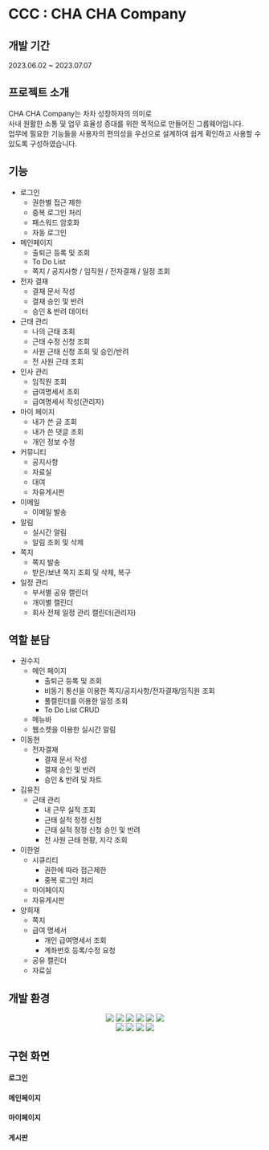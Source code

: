 # CCC : CHA CHA Company
## 개발 기간

2023.06.02 ~ 2023.07.07

## 프로젝트 소개

CHA CHA Company는 차차 성장하자의 의미로 <br>
사내 원활한 소통 및 업무 효율성 증대를 위한 목적으로 만들어진 그룹웨어입니다. <br>
업무에 필요한 기능들을 사용자의 편의성을 우선으로 설계하여 쉽게 확인하고 사용할 수 있도록 구성하였습니다.

## 기능

* 로그인
  * 권한별 접근 제한
  * 중복 로그인 처리
  * 패스워드 암호화
  * 자동 로그인
* 메인페이지
  * 출퇴근 등록 및 조회
  * To Do List
  * 쪽지 / 공지사항 / 임직원 / 전자결재 / 일정 조회
* 전자 결재  
  * 결재 문서 작성
  * 결재 승인 및 반려
  * 승인 & 반려 데이터
* 근태 관리
  * 나의 근태 조회
  * 근태 수정 신청 조회
  * 사원 근태 신청 조회 및 승인/반려
  * 전 사원 근태 조회
* 인사 관리
  * 임직원 조회
  * 급여명세서 조회
  * 급여명세서 작성(관리자)
* 마이 페이지
  * 내가 쓴 글 조회
  * 내가 쓴 댓글 조회
  * 개인 정보 수정
* 커뮤니티
  * 공지사항
  * 자료실
  * 대여
  * 자유게시판
* 이메일
  * 이메일 발송
* 알림
  * 실시간 알림
  * 알림 조회 및 삭제
* 쪽지
  * 쪽지 발송
  * 받은/보낸 쪽지 조회 및 삭제, 복구
* 일정 관리
  * 부서별 공유 캘린더
  * 개이별 캘린더
  * 회사 전체 일정 관리 캘린더(관리자)

## 역할 분담

- 권수지
  * 메인 페이지
    * 출퇴근 등록 및 조회
    * 비동기 통신을 이용한 쪽지/공지사항/전자결재/임직원 조회
    * 풀캘린더를 이용한 일정 조회
    * To Do List CRUD
  * 메뉴바
  * 웹소켓을 이용한 실시간 알림
- 이동현
  * 전자결재
    * 결재 문서 작성
    * 결재 승인 및 반려
    * 승인 & 반려 및 차트
- 김유진
  * 근태 관리
    * 내 근무 실적 조회
    * 근태 실적 정정 신청
    * 근태 실적 정정 신청 승인 및 반려
    * 전 사원 근태 현황, 지각 조회 
- 이한얼
  * 시큐리티
    * 권한에 따라 접근제한
    * 중복 로그인 처리
  * 마이페이지
  * 자유게시판
- 양희재
  * 쪽지
  * 급여 명세서
    * 개인 급여명세서 조회
    * 계좌번호 등록/수정 요청  
  * 공유 캘린더
  * 자료실 

## 개발 환경
<div align=center> 
<img src="https://img.shields.io/badge/java-007396?style=for-the-badge&logo=java&logoColor=white"> 
  <img src="https://img.shields.io/badge/html5-E34F26?style=for-the-badge&logo=html5&logoColor=white"> 
  <img src="https://img.shields.io/badge/css-1572B6?style=for-the-badge&logo=css3&logoColor=white"> 
  <img src="https://img.shields.io/badge/javascript-F7DF1E?style=for-the-badge&logo=javascript&logoColor=black"> 
  <img src="https://img.shields.io/badge/jquery-0769AD?style=for-the-badge&logo=jquery&logoColor=white">
  <img src="https://img.shields.io/badge/spring-6DB33F?style=for-the-badge&logo=spring&logoColor=white">
  <br>
  
  <img src="https://img.shields.io/badge/oracle-F80000?style=for-the-badge&logo=oracle&logoColor=white"> 
  <img src="https://img.shields.io/badge/bootstrap-7952B3?style=for-the-badge&logo=bootstrap&logoColor=white">
  <img src="https://img.shields.io/badge/apache tomcat-F8DC75?style=for-the-badge&logo=apachetomcat&logoColor=white">
  <img src="https://img.shields.io/badge/github-181717?style=for-the-badge&logo=github&logoColor=white">
</div>

## 구현 화면
#### 로그인

#### 메인페이지

#### 마이페이지

#### 게시판
